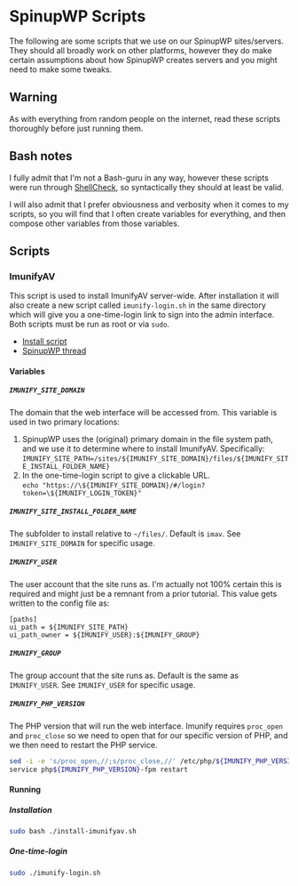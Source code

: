 # SpinupWP Scripts

The following are some scripts that we use on our SpinupWP sites/servers. They should all broadly
work on other platforms, however they do make certain assumptions about how SpinupWP creates
servers and you might need to make some tweaks.

## Warning

As with everything from random people on the internet, read these scripts thoroughly
before just running them.

## Bash notes

I fully admit that I'm not a Bash-guru in any way, however these scripts were run through
[ShellCheck](https://www.shellcheck.net/), so syntactically they should at least be valid.

I will also admit that I prefer obviousness and verbosity when it comes to my scripts, so
you will find that I often create variables for everything, and then compose other
variables from those variables.

## Scripts

### ImunifyAV

This script is used to install ImunifyAV server-wide. After installation it will also create
a new script called `imunify-login.sh` in the same directory which will give you a one-time-login
link to sign into the admin interface. Both scripts must be run as root or via `sudo`.

* [Install script](./install-imunifyav.sh)
* [SpinupWP thread](https://community.spinupwp.com/c/suggestion-box/one-click-install-for-imunifyav)

#### Variables

##### `IMUNIFY_SITE_DOMAIN`

The domain that the web interface will be accessed from. This variable is used in two primary locations:

1. SpinupWP uses the (original) primary domain in the file system path, and we use it to
   determine where to install ImunifyAV. Specifically:<br />
   `IMUNIFY_SITE_PATH=/sites/${IMUNIFY_SITE_DOMAIN}/files/${IMUNIFY_SITE_INSTALL_FOLDER_NAME}`
2. In the one-time-login script to give a clickable URL.<br />
   `echo "https://\${IMUNIFY_SITE_DOMAIN}/#/login?token=\${IMUNIFY_LOGIN_TOKEN}"`

##### `IMUNIFY_SITE_INSTALL_FOLDER_NAME`

The subfolder to install relative to `~/files/`. Default is `imav`. See `IMUNIFY_SITE_DOMAIN`
for specific usage.

##### `IMUNIFY_USER`

The user account that the site runs as. I'm actually not 100% certain this is required and might just
be a remnant from a prior tutorial. This value gets written to the config file as:

```
[paths]
ui_path = ${IMUNIFY_SITE_PATH}
ui_path_owner = ${IMUNIFY_USER}:${IMUNIFY_GROUP}
```

##### `IMUNIFY_GROUP`

The group account that the site runs as. Default is the same as `IMUNIFY_USER`. See `IMUNIFY_USER`
for specific usage.

##### `IMUNIFY_PHP_VERSION`

The PHP version that will run the web interface. Imunify requires `proc_open` and `proc_close` so we
need to open that for our specific version of PHP, and we then need to restart the PHP service.

```bash
sed -i -e 's/proc_open,//;s/proc_close,//' /etc/php/${IMUNIFY_PHP_VERSION}/fpm/php.ini
service php${IMUNIFY_PHP_VERSION}-fpm restart
```

#### Running

##### Installation

```bash
sudo bash ./install-imunifyav.sh
```

##### One-time-login

```bash
sudo ./imunify-login.sh
```
